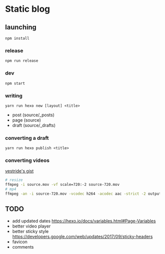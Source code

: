# Static blog

## launching

```
npm install
```

### release

```
npm run release
```

### dev

```
npm start
```

### writing

```
yarn run hexo new [layout] <title>
```

- post  (source/_posts)
- page  (source)
- draft (source/_drafts)

### converting a draft

```
yarn run hexo publish <title>
```

### converting videos

[vestride's gist](https://gist.github.com/Vestride/278e13915894821e1d6f)

```sh
# resize
ffmpeg -i source.mov -vf scale=720:-2 source-720.mov
# mp4
ffmpeg -an -i source-720.mov -vcodec h264 -acodec aac -strict -2 output.mp4
```

## TODO

- add updated dates https://hexo.io/docs/variables.html#Page-Variables
- better video player
- better sticky style https://developers.google.com/web/updates/2017/09/sticky-headers
- favicon
- comments
